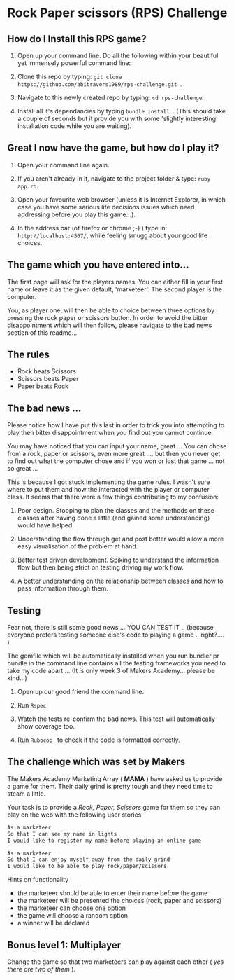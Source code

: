 # Rock Paper scissors (RPS) Challenge



How do I Install this RPS game?
-------


1. Open up your command line. Do all the following within your beautiful yet immensely powerful command line:

2. Clone this repo by typing:  ``git clone https://github.com/abitravers1989/rps-challenge.git ``.

3. Navigate to this newly created repo by typing: ````cd rps-challenge````.

4. Install all it's dependancies by typing ````bundle install ````. (This should take a couple of seconds but it provide you with some 'slightly interesting' installation code while you are waiting).



Great I now have the game, but how do I play it?
-------


1. Open your command line again.

2. If you aren't already in it, navigate to the project folder & type: ````ruby app.rb````.

3. Open your favourite web browser (unless it is Internet Explorer, in which case you have some serious life decisions issues which need addressing before you play this game...).

4. In the address bar (of firefox or chrome ;-) ) type in: ````http://localhost:4567/````, while feeling smugg about your good life choices.



The game which you have entered into...
-------


The first page will ask for the players names. You can either fill in your first name or leave it as the given default, 'marketeer'. The second player is the computer.

You, as player one, will then be able to choice between three options by pressing the rock paper or scissors button. In order to avoid the bitter disappointment which will then follow, please navigate to the bad news section of this readme... 



The rules
-------


- Rock beats Scissors
- Scissors beats Paper
- Paper beats Rock



The bad news ...
-------


Please notice how I have put this last in order to trick you into attempting to play then bitter disappointment when you find out you cannot continue.


You may have noticed that you can input your name, great ... You can chose from a rock, paper or scissors, even more great .... but then you never get to find out what the computer chose and if you won or lost that game ... not so great ...


This is because I got stuck implementing the game rules. I wasn't sure where to put them and how the interacted with the player or computer class. It seems that there were a few things contributing to my confusion:

1. Poor design. Stopping to plan the classes and the methods on these classes after having done a little (and gained some understanding) would have helped.

2. Understanding the flow through get and post better would allow a more easy visualisation of the problem at hand.

3. Better test driven development. Spiking to understand the information flow but then being strict on testing driving my work flow.

4. A better understanding on the relationship between classes and how to pass information through them.  



Testing
-------


Fear not, there is still some good news ... YOU CAN TEST IT .. (because everyone prefers testing someone else's code to playing a game .. right?.... )

The gemfile which will be automatically installed when you run bundler pr bundle in the command line contains all the testing frameworks you need to take my code apart ... (It is only week 3 of Makers Academy... please be kind...)

1. Open up our good friend the command line.

2. Run ````Rspec````

3. Watch the tests re-confirm the bad news. This test will automatically show coverage too.

4. Run `````Rubocop ````` to check if the code is formatted correctly.



The challenge which was set by Makers
----


The Makers Academy Marketing Array ( **MAMA** ) have asked us to provide a game for them. Their daily grind is pretty tough and they need time to steam a little.

Your task is to provide a _Rock, Paper, Scissors_ game for them so they can play on the web with the following user stories:

```sh
As a marketeer
So that I can see my name in lights
I would like to register my name before playing an online game

As a marketeer
So that I can enjoy myself away from the daily grind
I would like to be able to play rock/paper/scissors
```

Hints on functionality

- the marketeer should be able to enter their name before the game
- the marketeer will be presented the choices (rock, paper and scissors)
- the marketeer can choose one option
- the game will choose a random option
- a winner will be declared

## Bonus level 1: Multiplayer

Change the game so that two marketeers can play against each other ( _yes there are two of them_ ).
